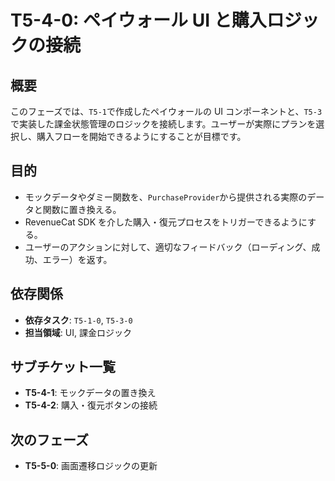 # T5-4-0: ペイウォール UI と購入ロジックの接続

## 概要

このフェーズでは、`T5-1`で作成したペイウォールの UI コンポーネントと、`T5-3`で実装した課金状態管理のロジックを接続します。ユーザーが実際にプランを選択し、購入フローを開始できるようにすることが目標です。

## 目的

- モックデータやダミー関数を、`PurchaseProvider`から提供される実際のデータと関数に置き換える。
- RevenueCat SDK を介した購入・復元プロセスをトリガーできるようにする。
- ユーザーのアクションに対して、適切なフィードバック（ローディング、成功、エラー）を返す。

## 依存関係

- **依存タスク**: `T5-1-0`, `T5-3-0`
- **担当領域**: UI, 課金ロジック

## サブチケット一覧

- **T5-4-1**: モックデータの置き換え
- **T5-4-2**: 購入・復元ボタンの接続

## 次のフェーズ

- **T5-5-0**: 画面遷移ロジックの更新
